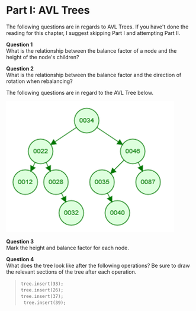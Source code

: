 Part I: AVL Trees
==============================

The following questions are in regards to AVL Trees. If you have't done the 
reading for this chapter, I suggest skipping Part I and attempting Part II.

**Question 1**<br>
What is the relationship between the balance factor of a node and the height
of the node's children?

**Question 2**<br>
What is the relationship between the balance factor and the direction of
rotation when rebalancing?


The following questions are in regard to the AVL Tree below.

![AVL Tree](https://github.com/gpric001/cs14/blob/master/tree.png "AVL Tree")

    
**Question 3**<br>
Mark the height and balance factor for each node.

**Question 4**<br>
What does the tree look like after the following operations? Be sure to
draw the relevant sections of the tree after each operation.<br>
> `tree.insert(33);`<br>
> `tree.insert(26);`<br>
> `tree.insert(37);`<br>
>` tree.insert(39);`<br>
